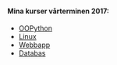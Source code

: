#### Mina kurser vårterminen 2017:

* [OOPython](https://dbwebb.se/kurser/oopython-v2)
* [Linux](https://dbwebb.se/kurser/linux-v2)
* [Webbapp](https://dbwebb.se/kurser/webapp-v3)
* [Databas](https://dbwebb.se/kurser/databas-v1)
